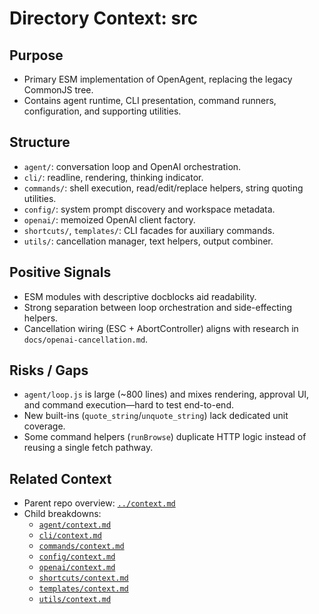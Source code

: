 # Directory Context: src

## Purpose
- Primary ESM implementation of OpenAgent, replacing the legacy CommonJS tree.
- Contains agent runtime, CLI presentation, command runners, configuration, and supporting utilities.

## Structure
- `agent/`: conversation loop and OpenAI orchestration.
- `cli/`: readline, rendering, thinking indicator.
- `commands/`: shell execution, read/edit/replace helpers, string quoting utilities.
- `config/`: system prompt discovery and workspace metadata.
- `openai/`: memoized OpenAI client factory.
- `shortcuts/`, `templates/`: CLI facades for auxiliary commands.
- `utils/`: cancellation manager, text helpers, output combiner.

## Positive Signals
- ESM modules with descriptive docblocks aid readability.
- Strong separation between loop orchestration and side-effecting helpers.
- Cancellation wiring (ESC + AbortController) aligns with research in `docs/openai-cancellation.md`.

## Risks / Gaps
- `agent/loop.js` is large (~800 lines) and mixes rendering, approval UI, and command execution—hard to test end-to-end.
- New built-ins (`quote_string`/`unquote_string`) lack dedicated unit coverage.
- Some command helpers (`runBrowse`) duplicate HTTP logic instead of reusing a single fetch pathway.

## Related Context
- Parent repo overview: [`../context.md`](../context.md)
- Child breakdowns:
  - [`agent/context.md`](agent/context.md)
  - [`cli/context.md`](cli/context.md)
  - [`commands/context.md`](commands/context.md)
  - [`config/context.md`](config/context.md)
  - [`openai/context.md`](openai/context.md)
  - [`shortcuts/context.md`](shortcuts/context.md)
  - [`templates/context.md`](templates/context.md)
  - [`utils/context.md`](utils/context.md)
